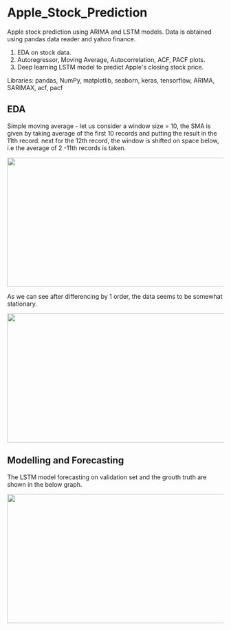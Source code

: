 # Apple_Stock_Prediction

Apple stock prediction using ARIMA and LSTM models. Data is obtained using pandas data reader and yahoo finance.
1. EDA on stock data.
2. Autoregressor, Moving Average, Autocorrelation, ACF, PACF plots.
3. Deep learning LSTM model to predict Apple's closing stock price.

Libraries: pandas, NumPy, matplotlib, seaborn, keras, tensorflow, ARIMA, SARIMAX, acf, pacf

## EDA
Simple moving average - let us consider a window size = 10, the SMA is given by taking average of the first 10 records and putting the result in the 11th record. next for the 12th record, the window is shifted on space below, i.e the average of 2 -11th records is taken.
<p align='center'>
  <img src='https://user-images.githubusercontent.com/60603790/214404919-fdede582-8b8a-481e-81d4-7ebca0797336.png' width='700' height='300' />
</p>

As we can see after differencing by 1 order, the data seems to be somewhat stationary.
<p align='center'>
  <img src='https://user-images.githubusercontent.com/60603790/214418491-99e3331e-0b3b-46cf-abc2-c859d6b8deb2.png' width='700' height='300' />
</p>

## Modelling and Forecasting
The LSTM model forecasting on validation set and the grouth truth are shown in the below graph.
<p align='center'>
  <img src='https://user-images.githubusercontent.com/60603790/214418774-2b95fb40-a35f-475f-bfb8-09c27f3f45b0.png' width='700' height='300' />
</p>


